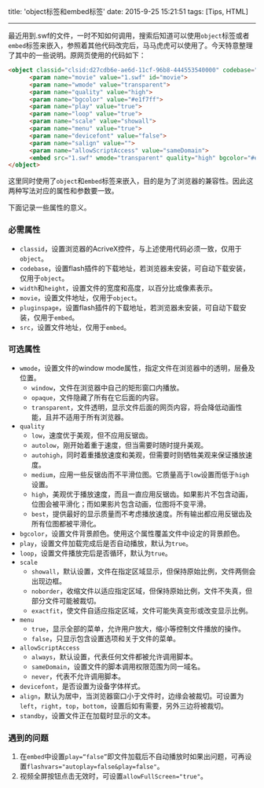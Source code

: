 title: 'object标签和embed标签'
date: 2015-9-25 15:21:51
tags: [Tips, HTML]

---

最近用到.swf的文件，一时不知如何调用，搜索后知道可以使用`object`标签或者`embed`标签来嵌入，参照着其他代码改完后，马马虎虎可以使用了。今天特意整理了其中的一些说明。原网页使用的代码如下：

<!-- more -->

```HTML
<object classid="clsid:d27cdb6e-ae6d-11cf-96b8-444553540000" codebase="<a href='http://www.adobe.com/go/getflash'><img src='images/TB21HgpbFXXXXX2XpXXXXXXXXXX_!!163498746.gif' alt='获得 Adobe Flash Player' /></a>" width="100%" height="352">
      <param name="movie" value="1.swf" id="movie">
      <param name="wmode" value="transparent">
      <param name="quality" value="high">
      <param name="bgcolor" value="#e1f7ff">
      <param name="play" value="true">
      <param name="loop" value="true">
      <param name="scale" value="showall">
      <param name="menu" value="true">
      <param name="devicefont" value="false">
      <param name="salign" value="">
      <param name="allowScriptAccess" value="sameDomain">
      <embed src="1.swf" wmode="transparent" quality="high" bgcolor="#e1f7ff" loop="true" scale="showall" menu="true" devicefont="false" allowScriptAccess="sameDomain" width="100%" height="352" type="application/x-shockwave-flash" pluginspage="<a href='http://www.adobe.com/go/getflash'><img src='images/TB21HgpbFXXXXX2XpXXXXXXXXXX_!!163498746.gif' alt='获得 Adobe Flash Player' /></a>" />
</object>
```

这里同时使用了`object`和`embed`标签来嵌入，目的是为了浏览器的兼容性。因此这两种写法对应的属性和参数要一致。

下面记录一些属性的意义。

### 必需属性 ###

- `classid`，设置浏览器的AcriveX控件，与上述使用代码必须一致，仅用于`object`。
- `codebase`，设置flash插件的下载地址，若浏览器未安装，可自动下载安装，仅用于`object`。
- `width`和`height`，设置文件的宽度和高度，以百分比或像素表示。
- `movie`，设置文件地址，仅用于`object`。
- `pluginspage`，设置flash插件的下载地址，若浏览器未安装，可自动下载安装，仅用于`embed`。
- `src`，设置文件地址，仅用于`embed`。

### 可选属性 ###

- `wmode`，设置文件的window mode属性，指定文件在浏览器中的透明，层叠及位置。
	+ `window`，文件在浏览器中自己的矩形窗口内播放。
	+ `opaque`，文件隐藏了所有在它后面的内容。
	+ `transparent`，文件透明，显示文件后面的网页内容，将会降低动画性能，且并不适用于所有浏览器。
- `quality`
	+ `low`，速度优于美观，但不应用反锯齿。
	+ `autolow`，刚开始着重于速度，但当需要时随时提升美观。
	+ `autohigh`，同时着重播放速度和美观，但需要时则牺牲美观来保证播放速度。
	+ `medium`，应用一些反锯齿而不平滑位图。它质量高于`low`设置而低于`high`设置。
	+ `high`，美观优于播放速度，而且一直应用反锯齿。如果影片不包含动画，位图会被平滑化；而如果影片包含动画，位图将不变平滑。
	+ `best`，提供最好的显示质量而不考虑播放速度。所有输出都应用反锯齿及所有位图都被平滑化。
- `bgcolor`，设置文件背景颜色。使用这个属性覆盖文件中设定的背景颜色。
- `play`，设置文件加载完成后是否自动播放，默认为`true`。
- `loop`，设置文件播放完后是否循环，默认为`true`。
- `scale`
	+ `showall`，默认设置，文件在指定区域显示，但保持原始比例，文件两侧会出现边框。
	+ `noborder`，收缩文件以适应指定区域，但保持原始比例，文件不失真，但部分文件可能被裁切。
	+ `exactfit`，使文件自适应指定区域，文件可能失真变形或改变显示比例。
- `menu`
	+ `true`，显示全部的菜单，允许用户放大，缩小等控制文件播放的操作。
	+ `false`，只显示包含设置选项和关于文件的菜单。
- `allowScriptAccess`
	+ `always`，默认设置，代表任何文件都被允许调用脚本。
	+ `sameDomain`，设置文件的脚本调用权限范围为同一域名。	
	+ `never`，代表不允许调用脚本。
- `devicefont`，是否设置为设备字体样式。
- `align`，默认为居中，当浏览器窗口小于文件时，边缘会被裁切。可设置为`left`，`right`，`top`，`bottom`，设置后如有需要，另外三边将被裁切。
- `standby`，设置文件正在加载时显示的文本。

### 遇到的问题 ###

1. 在`embed`中设置`play=“false”`即文件加载后不自动播放时如果出问题，可再设置`flashvars="autoplay=false&play=false"`。
2. 视频全屏按钮点击无效时，可设置`allowFullScreen="true"`。